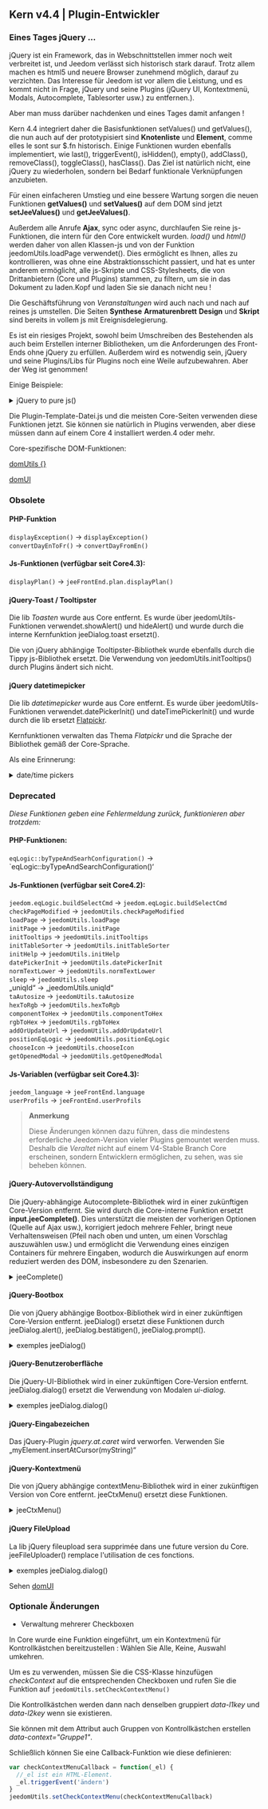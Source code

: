 ## Kern v4.4 | Plugin-Entwickler

### Eines Tages jQuery ...

jQuery ist ein Framework, das in Webschnittstellen immer noch weit verbreitet ist, und Jeedom verlässt sich historisch stark darauf. Trotz allem machen es html5 und neuere Browser zunehmend möglich, darauf zu verzichten. Das Interesse für Jeedom ist vor allem die Leistung, und es kommt nicht in Frage, jQuery und seine Plugins (jQuery UI, Kontextmenü, Modals, Autocomplete, Tablesorter usw.) zu entfernen.).

Aber man muss darüber nachdenken und eines Tages damit anfangen !

Kern 4.4 integriert daher die Basisfunktionen setValues() und getValues(), die nun auch auf der prototypisiert sind **Knotenliste** und **Element**, comme elles le sont sur $.fn historisch. Einige Funktionen wurden ebenfalls implementiert, wie last(), triggerEvent(), isHidden(), empty(), addClass(), removeClass(), toggleClass(), hasClass(). Das Ziel ist natürlich nicht, eine jQuery zu wiederholen, sondern bei Bedarf funktionale Verknüpfungen anzubieten.

Für einen einfacheren Umstieg und eine bessere Wartung sorgen die neuen Funktionen **getValues()** und **setValues()** auf dem DOM sind jetzt **setJeeValues()** und **getJeeValues()**.

Außerdem alle Anrufe **Ajax**, sync oder async, durchlaufen Sie reine js-Funktionen, die intern für den Core entwickelt wurden. *load()* und *html()* werden daher von allen Klassen-js und von der Funktion jeedomUtils.loadPage verwendet(). Dies ermöglicht es Ihnen, alles zu kontrollieren, was ohne eine Abstraktionsschicht passiert, und hat es unter anderem ermöglicht, alle js-Skripte und CSS-Stylesheets, die von Drittanbietern (Core und Plugins) stammen, zu filtern, um sie in das Dokument zu laden.Kopf und laden Sie sie danach nicht neu !

Die Geschäftsführung von *Veranstaltungen* wird auch nach und nach auf reines js umstellen. Die Seiten **Synthese** **Armaturenbrett** **Design** und **Skript** sind bereits in vollem js mit Ereignisdelegierung.

Es ist ein riesiges Projekt, sowohl beim Umschreiben des Bestehenden als auch beim Erstellen interner Bibliotheken, um die Anforderungen des Front-Ends ohne jQuery zu erfüllen. Außerdem wird es notwendig sein, jQuery und seine Plugins/Libs für Plugins noch eine Weile aufzubewahren. Aber der Weg ist genommen!

Einige Beispiele:

<details>

  <summary markdown="span">jQuery to pure js()</summary>

  ~~~ js
  {% raw %}
  //jQuery:
  $('#table_objectSummary tbody').append(tr)
  $('#table_objectSummary tbody tr').last().setValues(_summary, '.objectSummaryAttr')

  //reines js:
  document.querySelector('#table_objectSummary tbody').insertAdjacentHTML('beforeend', tr)
  document.querySelectorAll('#table_objectSummary tbody tr').last().setJeeValues(_summary, '.objectSummaryAttr')

  //jQuery:
  var eqId = $('.eqLogicAttr[data-l1key=id]').value()
  var config = $('#config').getValues('.configKey')[0]
  var expression = $(this).closest('.actionOnMessage').getValues('.expressionAttr')

  //reines js:
  var eqId = document.querySelector('.eqLogicAttr[data-l1key="id"]').jeeValue()
  var config = document.getElementById('config').getJeeValues('.configKey')[0]
  var expression = this.closest('.actionOnMessage').getJeeValues('.expressionAttr')

  //jQuery:
  addMyTr: funktion(_daten) {
    var tr = ' <tr>'
    tr += ' <td>'
    tr += ' </td>'
    tr += ' </tr>'
    let newRow = $(tr)
    newRow.setValues(data, '.mytrDataAttr')
    $('#table_stuff tbody').append(newRow)
    //neueReihe zurückgeben
  }

  //reines js:
  addMyTr: funktion(_daten) {
    var tr = ' <tr>'
    tr += ' <td>'
    tr += ' </td>'
    tr += ' </tr>'
    let newRow = document.createElement('tr')
    newRow.innerHTML = tr
    newRow.setJeeValues(_data, '.mytrDataAttr')
    document.getElementById('table_stuff').querySelector('tbody').appendChild(newRow)
    //neueReihe zurückgeben
  }

  //jQuery:
  $(function(){
    console.log('Dom bereit!')
  })

  // Corejs:
  domUtils(Funktion(){
    console.log('Dom bereit!')
  })

  {% endraw %}
  ~~~

</details>

Die Plugin-Template-Datei.js und die meisten Core-Seiten verwenden diese Funktionen jetzt. Sie können sie natürlich in Plugins verwenden, aber diese müssen dann auf einem Core 4 installiert werden.4 oder mehr.

Core-spezifische DOM-Funktionen:

[domUtils {}](https://github.com/jeedom/core/blob/alpha/core/dom/dom.utils.js)

[domUI](https://github.com/jeedom/core/blob/alpha/core/dom/dom.ui.js)



### Obsolete

#### PHP-Funktion

`displayException()` -> `displayException()`  
`convertDayEnToFr()` -> `convertDayFromEn()`

#### Js-Funktionen (verfügbar seit Core4.3):

`displayPlan()` -> `jeeFrontEnd.plan.displayPlan()`

#### jQuery-Toast / Tooltipster

Die lib *Toasten* wurde aus Core entfernt. Es wurde über jeedomUtils-Funktionen verwendet.showAlert() und hideAlert() und wurde durch die interne Kernfunktion jeeDialog.toast ersetzt().

Die von jQuery abhängige Tooltipster-Bibliothek wurde ebenfalls durch die Tippy js-Bibliothek ersetzt. Die Verwendung von jeedomUtils.initTooltips() durch Plugins ändert sich nicht.

#### jQuery datetimepicker

Die lib *datetimepicker* wurde aus Core entfernt. Es wurde über jeedomUtils-Funktionen verwendet.datePickerInit() und dateTimePickerInit() und wurde durch die lib ersetzt [Flatpickr](https://flatpickr.js.org/).

Kernfunktionen verwalten das Thema *Flatpickr* und die Sprache der Bibliothek gemäß der Core-Sprache.

Als eine Erinnerung:

<details>

  <summary markdown="span">date/time pickers</summary>

  ~~~.html
  {% raw %}
  <input id="myDate" class="in_datepicker"/>
  <input id="myTime" class="in_timepicker"/>
  <input id="myCustomDatetime"/>
  {% endraw %}
  ~~~

  ~~~ js
  {% raw %}
  jeedomUtils.datePickerInit() // Alles initialisieren input.in_datepicker
  jeedomUtils.dateTimePickerInit() // Alles initialisieren input.in_timepicker

  jeedomUtils.datePickerInit('Ymd H:i:00', '#myCustomDatetime') //Initiiert die myCustomDatetime-Eingabe mit benutzerdefiniertem Format
  {% endraw %}
  ~~~

</details>



### Deprecated

*Diese Funktionen geben eine Fehlermeldung zurück, funktionieren aber trotzdem:*

#### PHP-Funktionen:

`eqLogic::byTypeAndSearhConfiguration()` -> `eqLogic::byTypeAndSearchConfiguration()‘  

#### Js-Funktionen (verfügbar seit Core4.2):

`jeedom.eqLogic.buildSelectCmd` -> `jeedom.eqLogic.buildSelectCmd`  
`checkPageModified` -> `jeedomUtils.checkPageModified`  
`loadPage` -> `jeedomUtils.loadPage`  
`initPage` -> `jeedomUtils.initPage`  
`initTooltips` -> `jeedomUtils.initTooltips`  
`initTableSorter` -> `jeedomUtils.initTableSorter`  
`initHelp` -> `jeedomUtils.initHelp`  
`datePickerInit` -> `jeedomUtils.datePickerInit`  
`normTextLower` -> `jeedomUtils.normTextLower`  
`sleep` -> `jeedomUtils.sleep`  
„uniqId“ -> „jeedomUtils.uniqId“  
`taAutosize` -> `jeedomUtils.taAutosize`  
`hexToRgb` -> `jeedomUtils.hexToRgb`  
`componentToHex` -> `jeedomUtils.componentToHex`  
`rgbToHex` -> `jeedomUtils.rgbToHex`  
`addOrUpdateUrl` -> `jeedomUtils.addOrUpdateUrl`  
`positionEqLogic` -> `jeedomUtils.positionEqLogic`  
`chooseIcon` -> `jeedomUtils.chooseIcon`  
`getOpenedModal` -> `jeedomUtils.getOpenedModal`  

#### Js-Variablen (verfügbar seit Core4.3):

`jeedom_language` -> `jeeFrontEnd.language`  
`userProfils` -> `jeeFrontEnd.userProfils`

> **Anmerkung**
>
> Diese Änderungen können dazu führen, dass die mindestens erforderliche Jeedom-Version vieler Plugins gemountet werden muss. Deshalb die *Veraltet* nicht auf einem V4-Stable Branch Core erscheinen, sondern Entwicklern ermöglichen, zu sehen, was sie beheben können.

#### jQuery-Autovervollständigung

Die jQuery-abhängige Autocomplete-Bibliothek wird in einer zukünftigen Core-Version entfernt. Sie wird durch die Core-interne Funktion ersetzt **input.jeeComplete()**. Dies unterstützt die meisten der vorherigen Optionen (Quelle auf Ajax usw.), korrigiert jedoch mehrere Fehler, bringt neue Verhaltensweisen (Pfeil nach oben und unten, um einen Vorschlag auszuwählen usw.) und ermöglicht die Verwendung eines einzigen Containers für mehrere Eingaben, wodurch die Auswirkungen auf enorm reduziert werden des DOM, insbesondere zu den Szenarien.

<details>

  <summary markdown="span">jeeComplete()</summary>

  ~~~ js
  {% raw %}
  //jQuery:
  $('input.auto').autocomplete({
    minLength: 1,
    source: dataArray
  })

  // Corejs:
  document.querySelector('input.auto').jeeComplete({
    minLength: 1,
    source: dataArray
  })
  {% endraw %}
  ~~~

</details>

#### jQuery-Bootbox

Die von jQuery abhängige Bootbox-Bibliothek wird in einer zukünftigen Core-Version entfernt. jeeDialog() ersetzt diese Funktionen durch jeeDialog.alert(), jeeDialog.bestätigen(), jeeDialog.prompt().

<details>

  <summary markdown="span">exemples jeeDialog()</summary>

  ~~~ js
  {% raw %}
  wenn (Bedingung) {
    jeeDialog.alert('Das ist falsch, Alter!')
    return
  }

  jeeDialog.prompt('Neuen Namen eingeben:', Funktion (Ergebnis) {
    wenn (Ergebnis !== null) {
      //Sachen machen
    }
  })

  jeeDialog.confirm('Wollen Sie das wirklich löschen?', Funktion (Ergebnis) {
    wenn (Ergebnis) {
      //Sachen machen
    } anders {
      // Mach andere Sachen
    }
  })

  {% endraw %}
  ~~~

</details>

#### jQuery-Benutzeroberfläche

Die jQuery-UI-Bibliothek wird in einer zukünftigen Core-Version entfernt. jeeDialog.dialog() ersetzt die Verwendung von Modalen *ui-dialog*.

<details>

  <summary markdown="span">exemples jeeDialog.dialog()</summary>

  ~~~ js
  {% raw %}
  //jQueryUI:
  $('#md_modal').dialog({
    title: "{{Systemadministration}}"
  }).load('index.php?v=d&modal=system.action').dialog('öffnen')

  //Core jeeDialog:
  jeeDialog.dialog({
    title: '{{Systemadministration}}',
    contentUrl: 'index.php?v=d&modal=system.aktion'
  })

  {% endraw %}
  ~~~

</details>

#### jQuery-Eingabezeichen

Das jQuery-Plugin *jquery.at.caret* wird verworfen. Verwenden Sie „myElement.insertAtCursor(myString)“

#### jQuery-Kontextmenü

Die von jQuery abhängige contextMenu-Bibliothek wird in einer zukünftigen Version von Core entfernt. jeeCtxMenu() ersetzt diese Funktionen.

<details>

  <summary markdown="span">jeeCtxMenu()</summary>

  ~~~ js
  {% raw %}
  var myCtxMenu = neues jeeCtxMenu({
    selector: '.nav.nav-tabs li', //Erforderlich!
    appendTo: 'div#div_pageContainer',
    className: '', //Zu Menücontainer hinzugefügt
    items: {
      uniqueNameID: {
        name: '{{Mein Artikel}}',
        isHtmlName: false,
        icon: 'fas fa Zahnräder',
        className: '', //Hinzugefügt zum Artikelcontainer
        callback: function(key, opt) { //Item-Callback
        }
      },
      sep1: '-----',
    },
    callback: function(key, opt) { //Standard-Callback, wenn nicht auf Item gesetzt
    }
    //isDisable: false,
    /*
    events: {
      show: Funktion (opt) {
      },
      hide: Funktion (opt) {
      }
    },
    */
    /*
    build: Funktion (Auslöser) {
      var Kontextmenüeinträge = {}
      Rückkehr {
        callback: Funktion (Schlüssel, Optionen, Ereignis) {
          //Setitems...
        }
      },
      items: contextmenuitems
    },
    position: funktion(opt, x, y) {
    },
    */
  })

  {% endraw %}
  ~~~

</details>

#### jQuery FileUpload

La lib jQuery fileupload sera supprimée dans une future version du Core. jeeFileUploader() remplace l'utilisation de ces fonctions.

<details>

  <summary markdown="span">exemples jeeDialog.dialog()</summary>

  ~~~ js
  {% raw %}
  //jQueryUI:
  $('#bt_uploadImage').fileupload({
    url: 'core/ajax/plan.ajax.php?action=uploadImage&id=' + id
    dataType: 'json',
    done: function(event, data) {
      //Sachen machen
    }
  })

  //Core jeeFileUploader:
  new jeeFileUploader({
    fileInput: document.getElementById('bt_uploadImg'),
    url: 'core/ajax/plan.ajax.php?action=uploadImage&id=' + id
    /*
    add: function(event, data) {
      let currentPath = document.getElementById('bt_uploadImg').getAttribute('data-path')
      data.url = 'core/ajax/jeedom.ajax.php?action=uploadImageIcon&filepath=' + currentPath
      data.submit()
    },
    */
    done: function(event, data) {
      //Sachen machen
    }
  })

  {% endraw %}
  ~~~

</details>

Sehen [domUI](https://github.com/jeedom/core/blob/alpha/core/dom/dom.ui.js)


### Optionale Änderungen

- Verwaltung mehrerer Checkboxen

In Core wurde eine Funktion eingeführt, um ein Kontextmenü für Kontrollkästchen bereitzustellen : Wählen Sie Alle, Keine, Auswahl umkehren.

Um es zu verwenden, müssen Sie die CSS-Klasse hinzufügen *checkContext* auf die entsprechenden Checkboxen und rufen Sie die Funktion auf ``jeedomUtils.setCheckContextMenu()``

Die Kontrollkästchen werden dann nach denselben gruppiert *data-l1key* und *data-l2key* wenn sie existieren.

Sie können mit dem Attribut auch Gruppen von Kontrollkästchen erstellen *data-context="Gruppe1"*.

Schließlich können Sie eine Callback-Funktion wie diese definieren:

````js
var checkContextMenuCallback = function(_el) {
  //_el ist ein HTML-Element.
  _el.triggerEvent('ändern')
}
jeedomUtils.setCheckContextMenu(checkContextMenuCallback)
````

